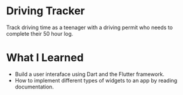 # Driving Tracker

Track driving time as a teenager with a driving permit who needs to complete their 50 hour log.

# What I Learned 

* Build a user interaface using Dart and the Flutter framework.
* How to implement different types of widgets to an app by reading documentation.
